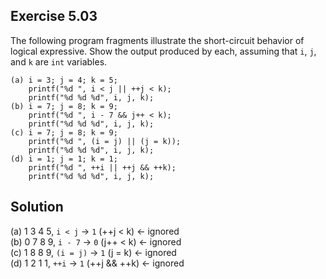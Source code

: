 ## Exercise 5.03

The following program fragments illustrate the short-circuit behavior of logical expressive. Show the output produced by each, assuming that `i`, `j`, and `k` are `int` variables.

```
(a) i = 3; j = 4; k = 5;
    printf("%d ", i < j || ++j < k);
    printf("%d %d %d", i, j, k);
(b) i = 7; j = 8; k = 9;
    printf("%d ", i - 7 && j++ < k);
    printf("%d %d %d", i, j, k);
(c) i = 7; j = 8; k = 9;
    printf("%d ", (i = j) || (j = k));
    printf("%d %d %d", i, j, k);
(d) i = 1; j = 1; k = 1;
    printf("%d ", ++i || ++j && ++k);
    printf("%d %d %d", i, j, k);
```

## Solution

(a) 1 3 4 5, `i < j` -> `1` (++j < k) <- ignored  
(b) 0 7 8 9, `i - 7` -> `0` (j++ < k) <- ignored  
(c) 1 8 8 9, `(i = j)` -> `1` (j = k) <- ignored  
(d) 1 2 1 1, `++i` -> `1` (++j && ++k) <- ignored